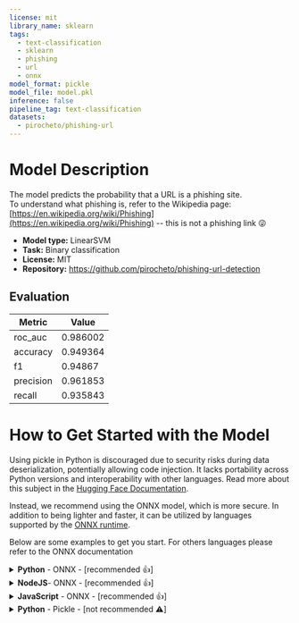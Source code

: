 ```yaml
---
license: mit
library_name: sklearn
tags:
  - text-classification
  - sklearn
  - phishing
  - url
  - onnx
model_format: pickle
model_file: model.pkl
inference: false
pipeline_tag: text-classification
datasets:
  - pirocheto/phishing-url
---
```


# Model Description

The model predicts the probability that a URL is a phishing site.  
To understand what phishing is, refer to the Wikipedia page:  
[https://en.wikipedia.org/wiki/Phishing](https://en.wikipedia.org/wiki/Phishing) 
-- this is not a phishing link 😜

- **Model type:** LinearSVM
- **Task:** Binary classification
- **License:** MIT
- **Repository:** https://github.com/pirocheto/phishing-url-detection

## Evaluation

| Metric    |    Value |
|-----------|----------|
| roc_auc   | 0.986002 |
| accuracy  | 0.949364 |
| f1        | 0.94867  |
| precision | 0.961853 |
| recall    | 0.935843 |

# How to Get Started with the Model

Using pickle in Python is discouraged due to security risks during data deserialization, potentially allowing code injection.
It lacks portability across Python versions and interoperability with other languages.
Read more about this subject in the [Hugging Face Documentation](https://huggingface.co/docs/hub/security-pickle).

Instead, we recommend using the ONNX model, which is more secure.
In addition to being lighter and faster, it can be utilized by languages supported by the [ONNX runtime](https://onnxruntime.ai/docs/get-started/).

Below are some examples to get you start. For others languages please refer to the ONNX documentation

<details>
  <summary><b>Python</b> - ONNX - [recommended 👍]</summary>

```python
import numpy as np
import onnxruntime
from huggingface_hub import hf_hub_download

REPO_ID = "pirocheto/phishing-url-detection"
FILENAME = "model.onnx"
model_path = hf_hub_download(repo_id=REPO_ID, filename=FILENAME)

# Initializing the ONNX Runtime session with the pre-trained model
sess = onnxruntime.InferenceSession(
    model_path,
    providers=["CPUExecutionProvider"],
)

urls = [
    "https://en.wikipedia.org/wiki/Phishing",
    "http//weird-website.com",
]
inputs = np.array(urls, dtype="str")

# Using the ONNX model to make predictions on the input data
results = sess.run(None, {"inputs": inputs})[1]

for url, proba in zip(urls, results):
    print(f"URL: {url}")
    print(f"Likelihood of being a phishing site: {proba[1] * 100:.2f} %")
    print("----")

```
</details>

<details>
  <summary><b>NodeJS</b>- ONNX - [recommended 👍]</summary>

```javascript
const ort = require('onnxruntime-node');

async function main() {
    
    try {
        // Make sure you have downloaded the model.onnx
        // Creating an ONNX inference session with the specified model
        const model_path = "./model.onnx";
        const session = await ort.InferenceSession.create(model_path);

        const urls = [
            "https://en.wikipedia.org/wiki/Phishing",
            "http//weird-website.com",
        ]
        
        // Creating an ONNX tensor from the input data
        const tensor = new ort.Tensor('string', urls, [urls.length,]);
        
        // Executing the inference session with the input tensor
        const results = await session.run({"inputs": tensor});
        const probas = results['probabilities'].data;
        
        // Displaying results for each URL
        urls.forEach((url, index) => {
            const proba = probas[index * 2 + 1];
            const percent = (proba * 100).toFixed(2);
            
            console.log(`URL: ${url}`);
            console.log(`Likelihood of being a phishing site: ${percent}%`);
            console.log("----");
        });

    } catch (e) {
        console.log(`failed to inference ONNX model: ${e}.`);
    }
};

main();
```
</details>

<details>
  <summary><b>JavaScript</b> - ONNX - [recommended 👍]</summary>

```html
<!DOCTYPE html>
<html>
  <header>
    <title>Get Started with JavaScript</title>
  </header>
  <body>
    <!-- import ONNXRuntime Web from CDN -->
    <script src="https://cdn.jsdelivr.net/npm/onnxruntime-web/dist/ort.min.js"></script>
    <script>
      // use an async context to call onnxruntime functions.
      async function main() {
        try {
          const model_path = "./model.onnx";
          const session = await ort.InferenceSession.create(model_path);

          const urls = [
            "https://en.wikipedia.org/wiki/Phishing",
            "http//weird-website.com",
          ];

          // Creating an ONNX tensor from the input data
          const tensor = new ort.Tensor("string", urls, [urls.length]);

          // Executing the inference session with the input tensor
          const results = await session.run({ inputs: tensor });
          const probas = results["probabilities"].data;

          // Displaying results for each URL
          urls.forEach((url, index) => {
            const proba = probas[index * 2 + 1];
            const percent = (proba * 100).toFixed(2);

            document.write(`URL: ${url} <br>`);
            document.write(
              `Likelihood of being a phishing site: ${percent} % <br>`
            );
            document.write("---- <br>");
          });
        } catch (e) {
          document.write(`failed to inference ONNX model: ${e}.`);
        }
      }
      main();
    </script>
  </body>
</html>
```
</details>

<details>
  <summary><b>Python</b> - Pickle - [not recommended ⚠️]</summary>

```python
import joblib
from huggingface_hub import hf_hub_download

REPO_ID = "pirocheto/phishing-url-detection"
FILENAME = "model.pkl"

# Download the model from the Hugging Face Model Hub
model_path = hf_hub_download(repo_id=REPO_ID, filename=FILENAME)

urls = [
    "https://en.wikipedia.org/wiki/Phishing",
    "http//weird-website.com",
]

# Load the downloaded model using joblib
model = joblib.load(model_path)

# Predict probabilities for each URL
probas = model.predict_proba(urls)

for url, proba in zip(urls, probas):
    print(f"URL: {url}")
    print(f"Likelihood of being a phishing site: {proba[1] * 100:.2f} %")
    print("----")

```
</details>
